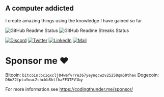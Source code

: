 ## A computer addicted

I create amazing things using the knowledge I have gained so far

![GitHub Readme Status](https://github-readme-stats.vercel.app/api?username=thunder-coding&show_icons=true&hide_border=true&theme=radical&count_private=true)
![GitHub Readme Streaks Status](https://github-readme-streak-stats.herokuapp.com/?user=thunder-coding&theme=dark)


[![Discord](https://img.shields.io/discord/739775771924627567?label=Discord&logo=discord&logoColor=738ADB&style=for-the-badge)](https://discord.gg/YMhxGjzsJ8)
[![Twitter](https://img.shields.io/badge/Twitter-1DA1F2?style=for-the-badge&logo=twitter&logoColor=ffffff&label=Follow)](https://twitter.com/CodingThunder)
[![LinkedIn](https://img.shields.io/badge/LinkedIn-0077b5?style=for-the-badge&logo=linkedin&logoColor=white)](https://www.linkedin.com/in/CodingThunder)
[![Mail](https://img.shields.io/badge/Gmail-EA4335?style=for-the-badge&logo=gmail&logoColor=white)](mailto:yakshbari4@gmail.com)

# Sponsor me ❤️

Bitcoin: `bitcoin:bc1qxclj04wefvrre367yeynqcwzv25250qm60thex`
Dogecoin: `D6nZ2fptuYouc2shckb8htfhaFF3TPV1by`

For more information see https://codingthunder.me/sponsor/
